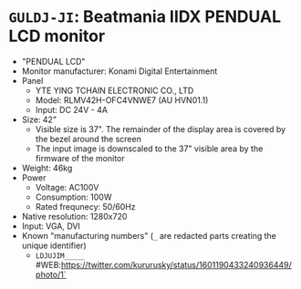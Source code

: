 # `GULDJ-JI`: Beatmania IIDX PENDUAL LCD monitor

* "PENDUAL LCD"
* Monitor manufacturer: Konami Digital Entertainment
* Panel
  * YTE YING TCHAIN ELECTRONIC CO., LTD
  * Model: RLMV42H-OFC4VNWE7 (AU HVN01.1)
  * Input: DC 24V - 4A
* Size: 42"
  * Visible size is 37". The remainder of the display area is covered by the bezel around the screen
  * The input image is downscaled to the 37" visible area by the firmware of the monitor
* Weight: 46kg
* Power
  * Voltage: AC100V
  * Consumption: 100W
  * Rated frequnecy: 50/60Hz
* Native resolution: 1280x720
* Input: VGA, DVI
* Known "manufacturing numbers" (`_` are redacted parts creating the unique identifier)
  * `LDJUJIM_____` #WEB:https://twitter.com/kururusky/status/1601190433240936449/photo/1`